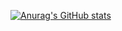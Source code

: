 <!-- ### Hi there 👋 -->
[![Anurag's GitHub stats](https://github-readme-stats.vercel.app/api?username=sndshun)](https://github.com/anuraghazra/github-readme-stats)
